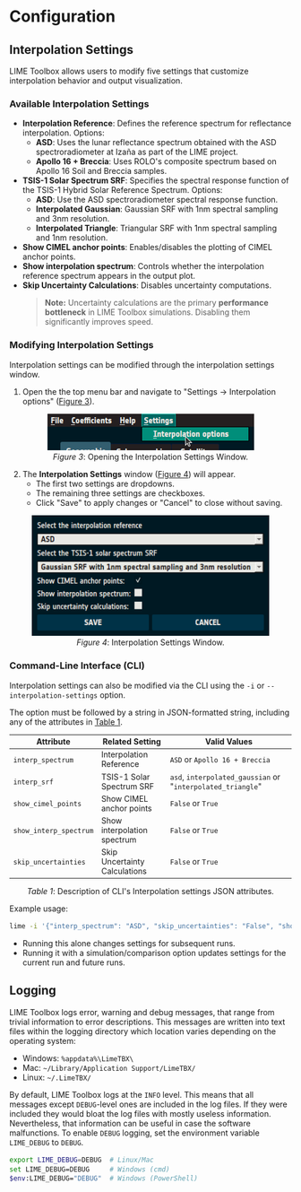 # Configuration

## Interpolation Settings

LIME Toolbox allows users to modify five settings that customize interpolation behavior and output visualization.

### Available Interpolation Settings
- **Interpolation Reference**: Defines the reference spectrum for reflectance interpolation. Options:
  - **ASD**: Uses the lunar reflectance spectrum obtained with the ASD spectroradiometer at Izaña as part of the LIME project.
  - **Apollo 16 + Breccia**: Uses ROLO's composite spectrum based on Apollo 16 Soil and Breccia samples.
- **TSIS-1 Solar Spectrum SRF**: Specifies the spectral response function of the TSIS-1 Hybrid Solar Reference Spectrum. Options:
  - **ASD**: Use the ASD spectroradiometer spectral response function.
  - **Interpolated Gaussian**: Gaussian SRF with 1nm spectral sampling and 3nm resolution.
  - **Interpolated Triangle**: Triangular SRF with 1nm spectral sampling and 1nm resolution.
- **Show CIMEL anchor points**: Enables/disables the plotting of CIMEL anchor points.
- **Show interpolation spectrum**: Controls whether the interpolation reference spectrum appears in the output plot.
- **Skip Uncertainty Calculations**: Disables uncertainty computations.
  > **Note:** Uncertainty calculations are the primary **performance bottleneck** in LIME Toolbox simulations.
  > Disabling them significantly improves speed.

### Modifying Interpolation Settings

Interpolation settings can be modified through the interpolation settings window.

1. Open the the top menu bar and navigate to "Settings → Interpolation options" ([Figure 3](#fig-3)).

<figure align="center" id="fig-3">
    <img src="../../images/user_guide/open_interp_settings.png" alt="Opening the Interpolation Settings Window"/>
    <figcaption><i>Figure 3</i>: Opening the Interpolation Settings Window.</figcaption>
</figure>

2. The **Interpolation Settings** window ([Figure 4](#fig-4)) will appear.
   - The first two settings are dropdowns.
   - The remaining three settings are checkboxes.
   - Click "Save" to apply changes or "Cancel" to close without saving.

<figure align="center" id="fig-4">
    <img src="../../images/user_guide/inter_settings.png" alt="Interpolation Settings Window"/>
    <figcaption><i>Figure 4</i>: Interpolation Settings Window.</figcaption>
</figure>

### Command-Line Interface (CLI)

Interpolation settings can also be modified via the CLI using the `-i` or `--interpolation-settings` option.

The option must be followed by a string in JSON-formatted string, including any of the attributes in [Table 1](#tab-1).

<center id='tab-1'>

| **Attribute** | **Related Setting** | **Valid Values** |
|---------------|---------------------|------------------|
| `interp_spectrum` | Interpolation Reference | `ASD` or `Apollo 16 + Breccia` |
| `interp_srf` | TSIS-1 Solar Spectrum SRF | `asd`, `interpolated_gaussian` or "`interpolated_triangle`" |
| `show_cimel_points` | Show CIMEL anchor points | `False` or `True` |
| `show_interp_spectrum` | Show interpolation spectrum | `False` or `True` |
| `skip_uncertainties` | Skip Uncertainty Calculations | `False` or `True` |

<i>Table 1</i>: Description of CLI's Interpolation settings JSON attributes.

</center>

Example usage:
```sh
lime -i '{"interp_spectrum": "ASD", "skip_uncertainties": "False", "show_interp_spectrum": "False", "interp_srf": "interpolated_gaussian"}'
```
- Running this alone changes settings for subsequent runs.
- Running it with a simulation/comparison option updates settings for the current run and future runs.


## Logging
LIME Toolbox logs error, warning and debug messages, that range from trivial information to error descriptions.
This messages are written into text files within the logging directory which location varies depending on the operating system:
- Windows: `%appdata%\LimeTBX\`
- Mac: `~/Library/Application Support/LimeTBX/`
- Linux: `~/.LimeTBX/`

By default, LIME Toolbox logs at the `INFO` level. This means that all messages except `DEBUG`-level ones are included
in the log files. If they were included they would bloat the log files with mostly useless information. Nevertheless,
that information can be useful in case the software malfunctions. To enable `DEBUG` logging, set the environment variable
`LIME_DEBUG` to `DEBUG`.

```sh
export LIME_DEBUG=DEBUG  # Linux/Mac
set LIME_DEBUG=DEBUG     # Windows (cmd)
$env:LIME_DEBUG="DEBUG"  # Windows (PowerShell)
```
